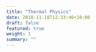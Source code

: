 ```yaml
---
title: "Thermal Physics"
date: 2018-11-18T12:33:46+10:00
draft: false
featured: true
weight: 1
summary: ""
---
```

